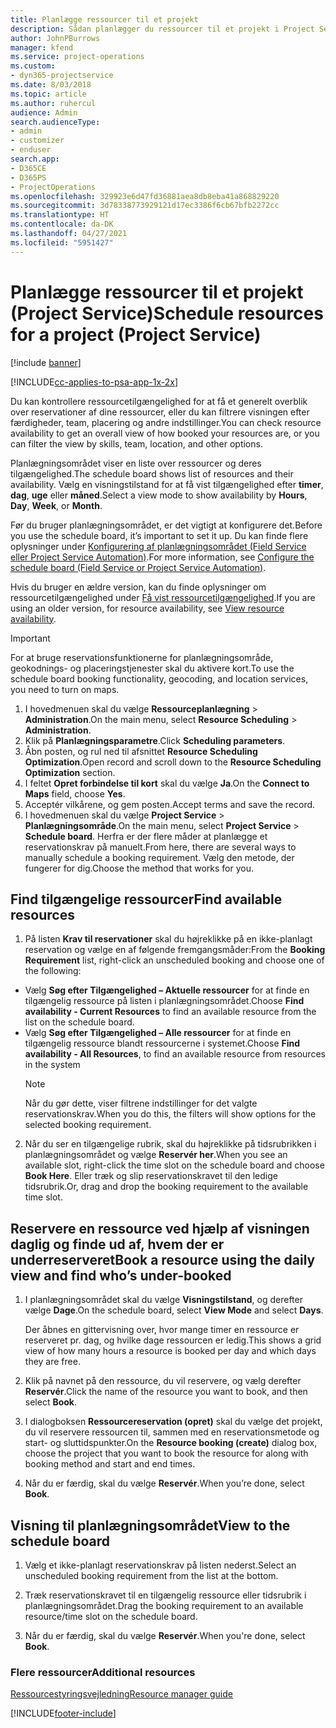 ```yaml
---
title: Planlægge ressourcer til et projekt
description: Sådan planlægger du ressourcer til et projekt i Project Service
author: JohnPBurrows
manager: kfend
ms.service: project-operations
ms.custom:
- dyn365-projectservice
ms.date: 8/03/2018
ms.topic: article
ms.author: ruhercul
audience: Admin
search.audienceType:
- admin
- customizer
- enduser
search.app:
- D365CE
- D365PS
- ProjectOperations
ms.openlocfilehash: 329923e6d47fd36881aea8db8eba41a868829220
ms.sourcegitcommit: 3d78338773929121d17ec3386f6cb67bfb2272cc
ms.translationtype: HT
ms.contentlocale: da-DK
ms.lasthandoff: 04/27/2021
ms.locfileid: "5951427"
---
```

# <a name="schedule-resources-for-a-project-project-service"></a><span data-ttu-id="b1946-103">Planlægge ressourcer til et projekt (Project Service)</span><span class="sxs-lookup"><span data-stu-id="b1946-103">Schedule resources for a project (Project Service)</span></span>

[!include [banner](../includes/psa-now-project-operations.md)]

[!INCLUDE[cc-applies-to-psa-app-1x-2x](../includes/cc-applies-to-psa-app-1x-2x.md)]

<span data-ttu-id="b1946-104">Du kan kontrollere ressourcetilgængelighed for at få et generelt overblik over reservationer af dine ressourcer, eller du kan filtrere visningen efter færdigheder, team, placering og andre indstillinger.</span><span class="sxs-lookup"><span data-stu-id="b1946-104">You can check resource availability to get an overall view of how booked your resources are, or you can filter the view by skills, team, location, and other options.</span></span>  
  
<span data-ttu-id="b1946-105">Planlægningsområdet viser en liste over ressourcer og deres tilgængelighed.</span><span class="sxs-lookup"><span data-stu-id="b1946-105">The schedule board shows list of resources and their availability.</span></span> <span data-ttu-id="b1946-106">Vælg en visningstilstand for at få vist tilgængelighed efter **timer**, **dag**, **uge** eller **måned**.</span><span class="sxs-lookup"><span data-stu-id="b1946-106">Select a view mode to show availability by **Hours**, **Day**, **Week**, or **Month**.</span></span>  
  
<span data-ttu-id="b1946-107">Før du bruger planlægningsområdet, er det vigtigt at konfigurere det.</span><span class="sxs-lookup"><span data-stu-id="b1946-107">Before you use the schedule board, it’s important to set it up.</span></span> <span data-ttu-id="b1946-108">Du kan finde flere oplysninger under [Konfigurering af planlægningsområdet (Field Service eller Project Service Automation)](/dynamics365/field-service/configure-schedule-board).</span><span class="sxs-lookup"><span data-stu-id="b1946-108">For more information, see [Configure the schedule board (Field Service or Project Service Automation)](/dynamics365/field-service/configure-schedule-board).</span></span>
  
<span data-ttu-id="b1946-109">Hvis du bruger en ældre version, kan du finde oplysninger om ressourcetilgængelighed under [Få vist ressourcetilgængelighed](../psa/view-resource-availability.md).</span><span class="sxs-lookup"><span data-stu-id="b1946-109">If you are using an older version, for resource availability, see [View resource availability](../psa/view-resource-availability.md).</span></span>  

> [!IMPORTANT]
>  <span data-ttu-id="b1946-110">For at bruge reservationsfunktionerne for planlægningsområde, geokodnings- og placeringstjenester skal du aktivere kort.</span><span class="sxs-lookup"><span data-stu-id="b1946-110">To use the schedule board booking functionality, geocoding, and location services, you need to turn on maps.</span></span>  
> 
> 1. <span data-ttu-id="b1946-111">I hovedmenuen skal du vælge **Ressourceplanlægning** > **Administration**.</span><span class="sxs-lookup"><span data-stu-id="b1946-111">On the main menu, select **Resource Scheduling** > **Administration**.</span></span>  
> 2. <span data-ttu-id="b1946-112">Klik på **Planlægningsparametre**.</span><span class="sxs-lookup"><span data-stu-id="b1946-112">Click **Scheduling parameters**.</span></span>  
> 3. <span data-ttu-id="b1946-113">Åbn posten, og rul ned til afsnittet **Resource Scheduling Optimization**.</span><span class="sxs-lookup"><span data-stu-id="b1946-113">Open record and scroll down to the **Resource Scheduling Optimization** section.</span></span>  
> 4. <span data-ttu-id="b1946-114">I feltet **Opret forbindelse til kort** skal du vælge **Ja**.</span><span class="sxs-lookup"><span data-stu-id="b1946-114">On the **Connect to Maps** field, choose **Yes**.</span></span>  
> 5. <span data-ttu-id="b1946-115">Acceptér vilkårene, og gem posten.</span><span class="sxs-lookup"><span data-stu-id="b1946-115">Accept terms and save the record.</span></span>  
> 6. <span data-ttu-id="b1946-116">I hovedmenuen skal du vælge **Project Service** > **Planlægningsområde**.</span><span class="sxs-lookup"><span data-stu-id="b1946-116">On the main menu, select **Project Service** > **Schedule board**.</span></span> <span data-ttu-id="b1946-117">Herfra er der flere måder at planlægge et reservationskrav på manuelt.</span><span class="sxs-lookup"><span data-stu-id="b1946-117">From here, there are several ways to manually schedule a booking requirement.</span></span> <span data-ttu-id="b1946-118">Vælg den metode, der fungerer for dig.</span><span class="sxs-lookup"><span data-stu-id="b1946-118">Choose the method that works for you.</span></span>
  
## <a name="find-available-resources"></a><span data-ttu-id="b1946-119">Find tilgængelige ressourcer</span><span class="sxs-lookup"><span data-stu-id="b1946-119">Find available resources</span></span>

1.  <span data-ttu-id="b1946-120">På listen **Krav til reservationer** skal du højreklikke på en ikke-planlagt reservation og vælge en af følgende fremgangsmåder:</span><span class="sxs-lookup"><span data-stu-id="b1946-120">From the **Booking Requirement** list, right-click an unscheduled booking and choose one of the following:</span></span>  
  
- <span data-ttu-id="b1946-121">Vælg **Søg efter Tilgængelighed – Aktuelle ressourcer** for at finde en tilgængelig ressource på listen i planlægningsområdet.</span><span class="sxs-lookup"><span data-stu-id="b1946-121">Choose **Find availability - Current Resources** to find an available resource from the list on the schedule board.</span></span>  
- <span data-ttu-id="b1946-122">Vælg **Søg efter Tilgængelighed – Alle ressourcer** for at finde en tilgængelig ressource blandt ressourcerne i systemet.</span><span class="sxs-lookup"><span data-stu-id="b1946-122">Choose **Find availability - All Resources**, to find an available resource from resources in the system</span></span>  
   > [!NOTE]
   >  <span data-ttu-id="b1946-123">Når du gør dette, viser filtrene indstillinger for det valgte reservationskrav.</span><span class="sxs-lookup"><span data-stu-id="b1946-123">When you do this, the filters will show options for the selected booking requirement.</span></span>  
  
2. <span data-ttu-id="b1946-124">Når du ser en tilgængelige rubrik, skal du højreklikke på tidsrubrikken i planlægningsområdet og vælge **Reservér her**.</span><span class="sxs-lookup"><span data-stu-id="b1946-124">When you see an available slot, right-click the time slot on the schedule board and choose **Book Here**.</span></span> <span data-ttu-id="b1946-125">Eller træk og slip reservationskravet til den ledige tidsrubrik.</span><span class="sxs-lookup"><span data-stu-id="b1946-125">Or, drag and drop the booking requirement to the available time slot.</span></span>  
  

## <a name="book-a-resource-using-the-daily-view-and-find-whos-under-booked"></a><span data-ttu-id="b1946-126">Reservere en ressource ved hjælp af visningen daglig og finde ud af, hvem der er underreserveret</span><span class="sxs-lookup"><span data-stu-id="b1946-126">Book a resource using the daily view and find who’s under-booked</span></span>
  
1.  <span data-ttu-id="b1946-127">I planlægningsområdet skal du vælge **Visningstilstand**, og derefter vælge **Dage**.</span><span class="sxs-lookup"><span data-stu-id="b1946-127">On the schedule board, select **View Mode** and select **Days**.</span></span>  
  
    <span data-ttu-id="b1946-128">Der åbnes en gittervisning over, hvor mange timer en ressource er reserveret pr. dag, og hvilke dage ressourcen er ledig.</span><span class="sxs-lookup"><span data-stu-id="b1946-128">This shows a grid view of how many hours a resource is booked per day and which days they are free.</span></span>  
  
2.  <span data-ttu-id="b1946-129">Klik på navnet på den ressource, du vil reservere, og vælg derefter **Reservér**.</span><span class="sxs-lookup"><span data-stu-id="b1946-129">Click the name of the resource you want to book, and then select **Book**.</span></span>  
  
3.  <span data-ttu-id="b1946-130">I dialogboksen **Ressourcereservation (opret)** skal du vælge det projekt, du vil reservere ressourcen til, sammen med en reservationsmetode og start- og sluttidspunkter.</span><span class="sxs-lookup"><span data-stu-id="b1946-130">On the **Resource booking (create)** dialog box, choose the project that you want to book the resource for along with booking method and start and end times.</span></span>  
  
4.  <span data-ttu-id="b1946-131">Når du er færdig, skal du vælge **Reservér**.</span><span class="sxs-lookup"><span data-stu-id="b1946-131">When you’re done, select **Book**.</span></span>  
  
## <a name="view-to-the-schedule-board"></a><span data-ttu-id="b1946-132">Visning til planlægningsområdet</span><span class="sxs-lookup"><span data-stu-id="b1946-132">View to the schedule board</span></span>
  
1.  <span data-ttu-id="b1946-133">Vælg et ikke-planlagt reservationskrav på listen nederst.</span><span class="sxs-lookup"><span data-stu-id="b1946-133">Select an unscheduled booking requirement from the list at the bottom.</span></span>  
  
2.  <span data-ttu-id="b1946-134">Træk reservationskravet til en tilgængelig ressource eller tidsrubrik i planlægningsområdet.</span><span class="sxs-lookup"><span data-stu-id="b1946-134">Drag the booking requirement to an available resource/time slot on the schedule board.</span></span>  
  
3.  <span data-ttu-id="b1946-135">Når du er færdig, skal du vælge **Reservér**.</span><span class="sxs-lookup"><span data-stu-id="b1946-135">When you're done, select **Book**.</span></span>  
  
### <a name="additional-resources"></a><span data-ttu-id="b1946-136">Flere ressourcer</span><span class="sxs-lookup"><span data-stu-id="b1946-136">Additional resources</span></span>  
 [<span data-ttu-id="b1946-137">Ressourcestyringsvejledning</span><span class="sxs-lookup"><span data-stu-id="b1946-137">Resource manager guide</span></span>](../psa/resource-manager-guide.md)


[!INCLUDE[footer-include](../includes/footer-banner.md)]